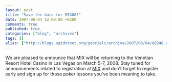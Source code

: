 ```yaml
---
layout: post
title: "Save the date for MIX08!"
date: 2007-06-04 12:09:00 +0200
comments: true
published: true
categories: ["blog", "archives"]
tags: []
alias: ["http://blogs.ugidotnet.org/gabrielc/archive/2007/06/04/80248.aspx"]
---
```


<!-- more -->

<p>We are pleased to announce that MIX will be returning to the Venetian Resort Hotel Casino in Las Vegas on March 5-7, 2008. Stay tuned for announcements related to registration at <a href="http://www.visitmix.com/">MIX</a> and don’t forget to register early and sign up for those poker lessons you’ve been meaning to take.</p>

